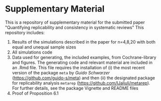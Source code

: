 # Supplementary Material
This is a repository of supplementary material for the submitted paper "Quantifying replicability and consistency in systematic reviews"
This repository includes: 
1. Results of the simulations described in the paper for n=4,8,20 with both equal and unequal sample sizes
1. All simulations code
1. Data used for generating, the included examples, from Cochrane-library and figures. The generating code and relevant material are included in an .Rmd file. This file requires the installation of (i) the most recent version of the package `meta` by *Guido Schwarzer*
(https://github.com/guido-s/meta) and then (ii) the designated package for replicability analysis `metarep` (https://github.com/IJaljuli/metarep). For further details, see the package Vignette and README files
1. Proof of Proposition 6.1
